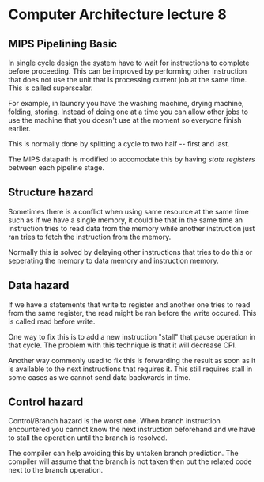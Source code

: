 # Computer Architecture lecture 8

## MIPS Pipelining Basic

In single cycle design the system have to wait for instructions to complete before proceeding. This can be improved by performing other instruction that does not use the unit that is processing current job at the same time. This is called superscalar.

For example, in laundry you have the washing machine, drying machine, folding, storing. Instead of doing one at a time you can allow other jobs to use the machine that you doesn't use at the moment so everyone finish earlier.

This is normally done by splitting a cycle to two half -- first and last.

The MIPS datapath is modified to accomodate this by having *state registers* between each pipeline stage.

## Structure hazard

Sometimes there is a conflict when using same resource at the same time such as if we have a single memory, it could be that in the same time an instruction tries to read data from the memory while another instruction just ran tries to fetch the instruction from the memory.

Normally this is solved by delaying other instructions that tries to do this or seperating the memory to data memory and instruction memory.

## Data hazard

If we have a statements that write to register and another one tries to read from the same register, the read might be ran before the write occured. This is called read before write.

One way to fix this is to add a new instruction "stall" that pause operation in that cycle. The problem with this technique is that it will decrease CPI.

Another way commonly used to fix this is forwarding the result as soon as it is available to the next instructions that requires it. This still requires stall in some cases as we cannot send data backwards in time.

## Control hazard

Control/Branch hazard is the worst one. When branch instruction encountered you cannot know the next instruction beforehand and we have to stall the operation until the branch is resolved.

The compiler can help avoiding this by untaken branch prediction. The compiler will assume that the branch is not taken then put the related code next to the branch operation.